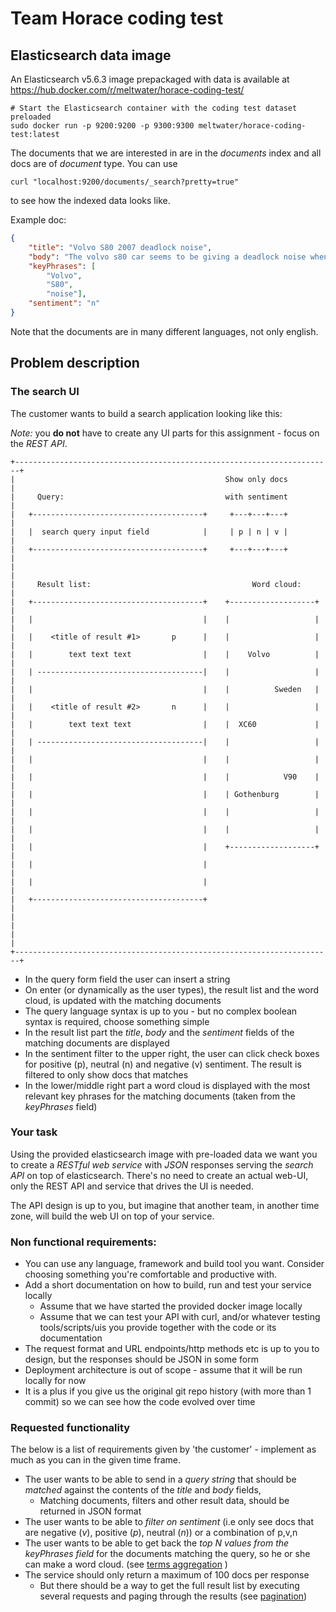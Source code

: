# Team Horace coding test

## Elasticsearch data image
An Elasticsearch v5.6.3 image prepackaged with data is available at https://hub.docker.com/r/meltwater/horace-coding-test/

```
# Start the Elasticsearch container with the coding test dataset preloaded
sudo docker run -p 9200:9200 -p 9300:9300 meltwater/horace-coding-test:latest
```

The documents that we are interested in are in the *documents* index and all docs are of *document* type. You can use

```
curl "localhost:9200/documents/_search?pretty=true" 
```

to see how the indexed data looks like.

Example doc:

```json
{
    "title": "Volvo S80 2007 deadlock noise",
    "body": "The volvo s80 car seems to be giving a deadlock noise when I push it hard",
    "keyPhrases": [
        "Volvo",
        "S80",
        "noise"],
    "sentiment": "n"
}
```

Note that the documents are in many different languages, not only english.

## Problem description

### The search UI

The customer wants to build a search application looking like this:

*Note:* you **do not** have to create any UI parts for this assignment - focus on the *REST API*.

```
+-----------------------------------------------------------------------+
|                                               Show only docs          |
|     Query:                                    with sentiment          |
|   +--------------------------------------+     +---+---+---+          |
|   |  search query input field            |     | p | n | v |          |
|   +--------------------------------------+     +---+---+---+          |
|                                                                       |
|     Result list:                                    Word cloud:       |
|   +--------------------------------------+    +-------------------+   |
|   |                                      |    |                   |   |
|   |    <title of result #1>       p      |    |                   |   |
|   |        text text text                |    |    Volvo          |   |
|   | -------------------------------------|    |                   |   |
|   |                                      |    |          Sweden   |   |
|   |    <title of result #2>       n      |    |                   |   |
|   |        text text text                |    |  XC60             |   |
|   | -------------------------------------|    |                   |   |
|   |                                      |    |                   |   |
|   |                                      |    |            V90    |   |
|   |                                      |    | Gothenburg        |   |
|   |                                      |    |                   |   |
|   |                                      |    |                   |   |
|   |                                      |    +-------------------+   |
|   |                                      |                            |
|   |                                      |                            |
|   +--------------------------------------+                            |
|                                                                       |
|                                                                       |
+-----------------------------------------------------------------------+
```

- In the query form field the user can insert a string
- On enter (or dynamically as the user types), the result list and the word cloud, is updated with the matching documents 
- The query language syntax is up to you - but no complex boolean syntax is required, choose something simple
- In the result list part the *title*, *body* and the *sentiment* fields of the matching documents are displayed
- In the sentiment filter to the upper right, the user can click check boxes for positive (p), neutral (n) and negative (v) sentiment. The result is filtered to only show docs that matches
- In the lower/middle right part a word cloud is displayed with the most relevant key phrases for the matching documents (taken from the *keyPhrases* field)


### Your task

Using the provided elasticsearch image with pre-loaded data we want you to create a *RESTful web service* with *JSON* responses serving the *search API* on top of elasticsearch. There's no need to create an actual web-UI, only the REST API and service that drives the UI is needed.

The API design is up to you, but imagine that another team, in another time zone, will build the web UI on top of your service.


### Non functional requirements:

- You can use any language, framework and build tool you want. Consider choosing something you're comfortable and productive with.
- Add a short documentation on how to build, run and test your service locally
    - Assume that we have started the provided docker image locally
    - Assume that we can test your API with curl, and/or whatever testing tools/scripts/uis you provide together with the code or its documentation
- The request format and URL endpoints/http methods etc is up to you to design, but the responses should be JSON in some form
- Deployment architecture is out of scope - assume that it will be run locally for now 
- It is a plus if you give us the original git repo history (with more than 1 commit) so we can see how the code evolved over time 

### Requested functionality

The below is a list of requirements given by 'the customer' - implement as much as you can in the given time frame.

- The user wants to be able to send in a *query string* that should be *matched* against the contents of the *title* and *body* fields, 
    - Matching documents, filters and other result data, should be returned in JSON format
- The user wants to be able to *filter on sentiment* (i.e only see docs that are negative (*v*), positive (*p*), neutral (*n*)) or a combination of p,v,n
- The user wants to be able to get back the *top N values from the keyPhrases field* for the documents matching the query, so he or she can make a word cloud. (see [terms aggregation](https://www.elastic.co/guide/en/elasticsearch/reference/current/search-aggregations-bucket-terms-aggregation.html) ) 
- The service should only return a maximum of 100 docs per response 
    - But there should be a way to get the full result list by executing several requests and paging through the results (see [pagination](https://www.elastic.co/guide/en/elasticsearch/guide/master/pagination.html))
